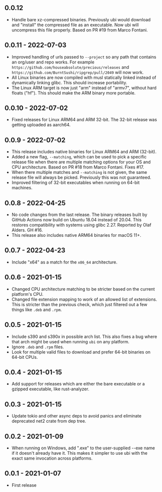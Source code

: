 ## 0.0.12

* Handle bare xz-compressed binaries. Previously ubi would download and
  "install" the compressed file as an executable. Now ubi will uncompress this
  file properly. Based on PR #19 from Marco Fontani.


## 0.0.11 - 2022-07-03

* Improved handling of urls passed to `--project` so any path that contains an
  org/user and repo works. For example
  `https://github.com/houseabsolute/precious/releases` and
  `https://github.com/BurntSushi/ripgrep/pull/2049` will now work.
* All Linux binaries are now compiled with musl statically linked instead of
  dynamically linking glibc. This should increase portability.
* The Linux ARM target is now just "arm" instead of "armv7", without hard
  floats ("hf"). This should make the ARM binary more portable.


## 0.0.10 - 2022-07-02

* Fixed releases for Linux ARM64 and ARM 32-bit. The 32-bit release was
  getting uploaded as aarch64.


## 0.0.9 - 2022-07-02

* This release includes native binaries for Linux ARM64 and ARM (32-bit).
* Added a new flag, `--matching`, which can be used to pick a specific release
  file when there are multiple matching options for your OS and CPU
  architecture. Based on PR #18 from Marco Fontani. Fixes #17.
* When there multiple matches and `--matching` is not given, the same release
  file will always be picked. Previously this was not guaranteed.
* Improved filtering of 32-bit executables when running on 64-bit machines.


## 0.0.8 - 2022-04-25

* No code changes from the last release. The binary releases built by GitHub
  Actions now build on Ubuntu 18.04 instead of 20.04. This restores
  compatibility with systems using glibc 2.27. Reported by Olaf Alders. GH
  #16.
* This release also includes native ARM64 binaries for macOS 11+.


## 0.0.7 - 2022-04-23

* Include "x64" as a match for the `x86_64` architecture.


## 0.0.6 - 2021-01-15

* Changed CPU architecture matching to be stricter based on the current
  platform's CPU.
* Changed file extension mapping to work of an allowed list of
  extensions. This is stricter than the previous check, which just filtered
  out a few things like `.deb` and `.rpm`.


## 0.0.5 - 2021-01-15

* Include s390 and s390x in possible arch list. This also fixes a bug where
  that arch might be used when running `ubi` on any platform.
* Ignore `.deb` and `.rpm` files.
* Look for multiple valid files to download and prefer 64-bit binaries on
  64-bit CPUs.


## 0.0.4 - 2021-01-15

* Add support for releases which are either the bare executable or a gzipped
  executable, like rust-analyzer.


## 0.0.3 - 2021-01-15

* Update tokio and other async deps to avoid panics and eliminate deprecated
  net2 crate from dep tree.


## 0.0.2 - 2021-01-09

* When running on Windows, add ".exe" to the user-supplied --exe name if it
  doesn't already have it. This makes it simpler to use ubi with the exact
  same invocation across platforms.


## 0.0.1 - 2021-01-07

* First release
